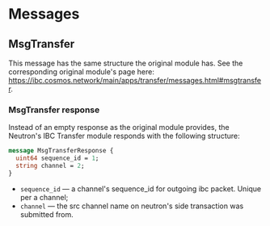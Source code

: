 # Messages

## MsgTransfer

This message has the same structure the original module has. See the corresponding original module's page here: https://ibc.cosmos.network/main/apps/transfer/messages.html#msgtransfer.

### MsgTransfer response

Instead of an empty response as the original module provides, the Neutron's IBC Transfer module responds with the following structure:

```protobuf
message MsgTransferResponse {
  uint64 sequence_id = 1;
  string channel = 2;
}
```

- `sequence_id` — a channel's sequence_id for outgoing ibc packet. Unique per a channel;
- `channel` — the src channel name on neutron's side transaction was submitted from.
